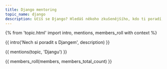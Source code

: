 ```yaml
---
title: Django mentoring
topic_name: django
description: Učíš se Django? Hledáš někoho zkušenějšího, kdo ti poradí, když se zasekneš? Kdo ti ukáže správné postupy a nasměruje tě na kvalitní návody nebo kurzy?
---
```

{% from 'topic.html' import intro, mentions, members_roll with context %}

{{ intro('Nech si poradit s Djangem', description) }}

{{ mentions(topic, 'Djangu') }}

{{ members_roll(members, members_total_count) }}
